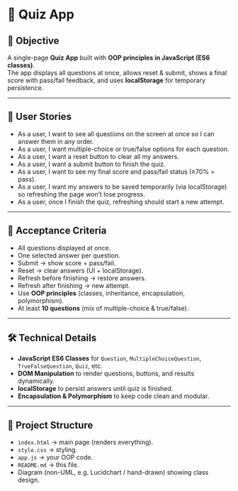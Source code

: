 # 📘 Quiz App 

## 🎯 Objective
A single-page **Quiz App** built with **OOP principles in JavaScript (ES6 classes)**.  
The app displays all questions at once, allows reset & submit, shows a final score with pass/fail feedback, and uses **localStorage** for temporary persistence.

---

## 👤 User Stories
- As a user, I want to see all questions on the screen at once so I can answer them in any order.  
- As a user, I want multiple-choice or true/false options for each question.  
- As a user, I want a reset button to clear all my answers.  
- As a user, I want a submit button to finish the quiz.  
- As a user, I want to see my final score and pass/fail status (≥70% = pass).  
- As a user, I want my answers to be saved temporarily (via localStorage) so refreshing the page won’t lose progress.  
- As a user, once I finish the quiz, refreshing should start a new attempt.  

---

## 🔑 Acceptance Criteria
- All questions displayed at once.  
- One selected answer per question.  
- Submit → show score + pass/fail.  
- Reset → clear answers (UI + localStorage).  
- Refresh before finishing → restore answers.  
- Refresh after finishing → new attempt.  
- Use **OOP principles** (classes, inheritance, encapsulation, polymorphism).  
- At least **10 questions** (mix of multiple-choice & true/false).  

---

## 🛠️ Technical Details
- **JavaScript ES6 Classes** for `Question`, `MultipleChoiceQuestion`, `TrueFalseQuestion`, `Quiz`, etc.  
- **DOM Manipulation** to render questions, buttons, and results dynamically.  
- **localStorage** to persist answers until quiz is finished.  
- **Encapsulation & Polymorphism** to keep code clean and modular.  

---

## 📂 Project Structure
- `index.html` → main page (renders everything).  
- `style.css` → styling.  
- `app.js` → your OOP code.  
- `README.md` → this file.  
- Diagram (non-UML, e.g. Lucidchart / hand-drawn) showing class design.  

